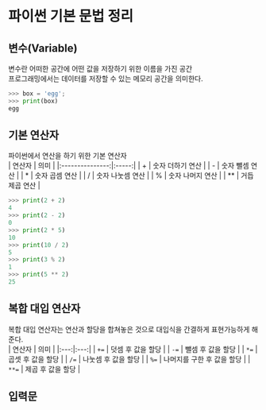 # 파이썬 기본 문법 정리

## 변수(Variable)
변수란 어떠한 공간에 어떤 값을 저장하기 위한 이름을 가진 공간</br>
프로그래밍에서는 데이터를 저장할 수 있는 메모리 공간을 의미한다.
```python
>>> box = 'egg';
>>> print(box)
egg
```

## 기본 연산자
파이썬에서 연산을 하기 위한 기본 연산자</br>
|       연산자       |  의미   |
|:---------------:|:-----:|
| + | 숫자 더하기 연산 |
| - | 숫자 뺄셈 연산 |
| * | 숫자 곱셈 연산 |
| / | 숫자 나눗셈 연산 |
| % | 숫자 나머지 연산 |
| ** | 거듭제곱 연산 |
```python
>>> print(2 + 2)
4
>>> print(2 - 2)
0
>>> print(2 * 5)
10
>>> print(10 / 2)
5
>>> print(3 % 2)
1
>>> print(5 ** 2)
25
```

## 복합 대입 연산자
복합 대입 연산자는 연산과 할당을 합쳐놓은 것으로 대입식을 간결하게 표현가능하게 해준다.</br>
| 연산자 | 의미 |
|:---:|:---:|
| `+=` | 덧셈 후 값을 할당 |
| `-=` | 뺄셈 후 값을 할당 |
| `*=` | 곱셋 후 값을 할당 |
| `/=` | 나눗셈 후 값을 할당 |
| `%=` | 나머지를 구한 후 값을 할당 |
| `**=` | 제곱 후 값을 할당 |

## 입력문


<Comment />